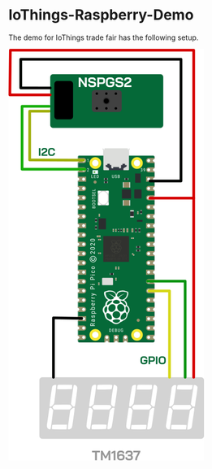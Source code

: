 # IoThings-Raspberry-Demo

The demo for IoThings trade fair has the following setup.

![setup](setup.png)

